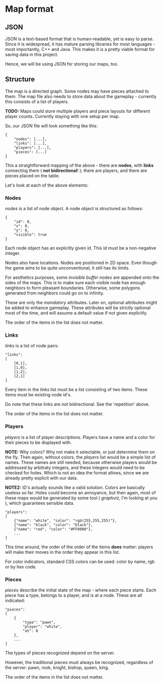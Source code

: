 # Map format #

## JSON ##

JSON is a text-based format that is human-readable, yet is easy to parse. Since it is widespread,
it has mature parsing libraries for most languages - most importantly, C++ and Java. This makes
it is a pretty viable format for saving data in this project.

Hence, we will be using JSON for storing our maps, too.

## Structure ##

The map is a directed graph. Some nodes may have pieces attached to them. The map file also
needs to store data about the gameplay - currently this consists of a list of players.

**TODO:** Maps could store multiple players and piece layouts for different player counts.
Currently staying with one setup per map.

So, our JSON file will look something like this:

    {
    	"nodes": [...],
    	"links": [...],
    	"players": [...],
    	"pieces": [...]
    }

This a straightforward mapping of the above - there are **nodes**, with **links** connecting
them ( __not bidirectional__! ); there are players, and there are pieces placed on the table.

Let's look at each of the above elements:

### Nodes ###

_nodes_ is a list of node object. A node object is structured as follows:

    {
        "id": 0,
        "x": 0,
        "y": 0,
        "visible": true
    }

Each node object has an explicitly given id. This id must be a non-negative integer.

Nodes also have locations. Nodes are positioned in 2D space. Even though the game aims to be
quite unconventional, it still has its limits.

For aesthetics purposes, some _invisible buffer nodes_ are appended onto the sides of the maps. This is to
make sure each visible node has enough neighbors to form pleasant boundaries. Otherwise, some
polygons generated from neighbors could go on to infinity.

These are only the _mandatory_ attributes. Later on, optional attributes might be added to enhance
gameplay. These attributes will be strictly optional most of the time, and will assume a default
value if not given explicitly.

The order of the items in the list does not matter.

### Links ###

_links_ is a list of node pairs:

    "links":
    [
        [0,1],
        [1,0],
        [1,2],
        [2,1]
    ]

Every item in the _links_ list must be a list consisting of two items. These items must be
existing node id's.

Do note that these links are not bidirectional. See the 'repetition' above.

The order of the items in the list does not matter.

### Players ###

_players_ is a list of player descriptions. Players have a name and a color for their pieces
to be displayed with.

__NOTE:__ Why colors? Why not make it selectable, or just determine them on the fly.
Then again, without colors, the _players_ list would be a simple list of names.
These names are still needed, because otherwise players would be addressed by arbitraty integers,
and these integers would need to be checked for holes. Which is not an idea the format allows,
since we are already pretty explicit with our data.

__NOTE2:__ ID's actually sounds like a valid solution. Colors are basically useless so far.
Holes could become an annoyance, but then again, most of these maps would be generated by some
tool ( _graphviz_, I'm looking at you ), which guarantees sensible data. 

    "players":
    [
        {"name": "white", "color": "rgb(255,255,255)"},
        {"name": "black", "color": "black"},
        {"name": "red", "color": "#FF0000"},
        ...
    ]

This time around, the order of the order of the items __does__ matter: players will make their
moves in the order they appear in this list.

For color indicators, standard CSS colors can be used: color by name, rgb or by hex code.

### Pieces ###

_pieces_ describe the initial state of the map - where each piece starts. Each piece has a type,
belongs to a player, and is at a node. These are all indicated:

    "pieces":
    [
        {
            "type": "pawn",
            "player": "white",
            "at": 0
        },
        ...
    ]

The types of pieces recognized depend on the server.

However, the traditional pieces must always be recognized, regardless of the server:
pawn, rook, knight, bishop, queen, king.

The order of the items in the list does not matter.
